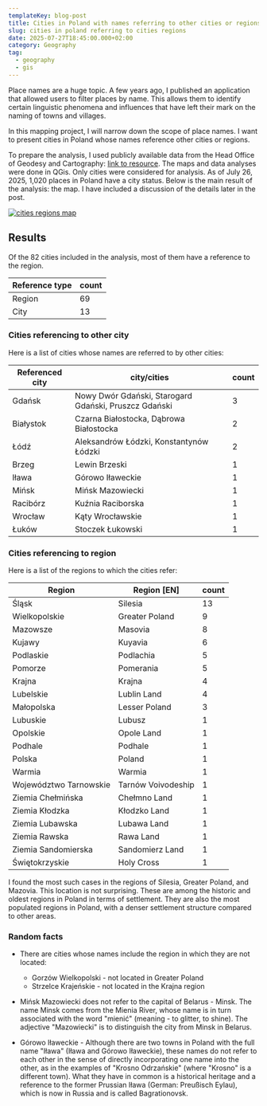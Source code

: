 ```yaml
---
templateKey: blog-post
title: Cities in Poland with names referring to other cities or regions
slug: cities in poland referring to cities regions
date: 2025-07-27T18:45:00.000+02:00
category: Geography
tag:
  - geography
  - gis
---
```


Place names are a huge topic. A few years ago, I published an application that allowed users to filter places by name. This allows them to identify certain linguistic phenomena and influences that have left their mark on the naming of towns and villages.

In this mapping project, I will narrow down the scope of place names. I want to present cities in Poland whose names reference other cities or regions.

To prepare the analysis, I used publicly available data from the Head Office of Geodesy and Cartography: <a href="https://dane.gov.pl/pl/dataset/780,panstwowy-rejestr-nazw-geograficznech-prng" target="_blank">link to resource</a>.
The maps and data analyses were done in QGis. Only cities were considered for analysis. As of July 26, 2025, 1,020 places in Poland have a city status.
Below is the main result of the analysis: the map. I have included a discussion of the details later in the post.

[![cities regions map](/assets/cities_regions.png)](/assets/cities_regions.png)
## Results

Of the 82 cities included in the analysis, most of them have a reference to the region.

| Reference type | count |
| -------------- | ----- |
| Region         | 69    |
| City           | 13    |

### Cities referencing to other city

Here is a list of cities whose names are referred to by other cities:

| Referenced city | city/cities                                           | count |
| --------------- | ----------------------------------------------------- | ----- |
| Gdańsk          | Nowy Dwór Gdański, Starogard Gdański, Pruszcz Gdański | 3     |
| Białystok       | Czarna Białostocka, Dąbrowa Białostocka               | 2     |
| Łódź            | Aleksandrów Łódzki, Konstantynów Łódzki               | 2     |
| Brzeg           | Lewin Brzeski                                         | 1     |
| Iława           | Górowo Iławeckie                                      | 1     |
| Mińsk           | Mińsk Mazowiecki                                      | 1     |
| Racibórz        | Kuźnia Raciborska                                     | 1     |
| Wrocław         | Kąty Wrocławskie                                      | 1     |
| Łuków           | Stoczek Łukowski                                      | 1     |
### Cities referencing to region

Here is a list of the regions to which the cities refer:

| Region                 | Region [EN]        | count |
| ---------------------- | ------------------ | ----- |
| Śląsk                  | Silesia            | 13    |
| Wielkopolskie          | Greater Poland     | 9     |
| Mazowsze               | Masovia            | 8     |
| Kujawy                 | Kuyavia            | 6     |
| Podlaskie              | Podlachia          | 5     |
| Pomorze                | Pomerania          | 5     |
| Krajna                 | Krajna             | 4     |
| Lubelskie              | Lublin Land        | 4     |
| Małopolska             | Lesser Poland      | 3     |
| Lubuskie               | Lubusz             | 1     |
| Opolskie               | Opole Land         | 1     |
| Podhale                | Podhale            | 1     |
| Polska                 | Poland             | 1     |
| Warmia                 | Warmia             | 1     |
| Województwo Tarnowskie | Tarnów Voivodeship | 1     |
| Ziemia Chełmińska      | Chełmno Land       | 1     |
| Ziemia Kłodzka         | Kłodzko Land       | 1     |
| Ziemia Lubawska        | Lubawa Land        | 1     |
| Ziemia Rawska          | Rawa Land          | 1     |
| Ziemia Sandomierska    | Sandomierz Land    | 1     |
| Świętokrzyskie         | Holy Cross         | 1     |
I found the most such cases in the regions of Silesia, Greater Poland, and Mazovia. This location is not surprising. These are among the historic and oldest regions in Poland in terms of settlement. They are also the most populated regions in Poland, with a denser settlement structure compared to other areas.

### Random facts

- There are cities whose names include the region in which they are not located:
  - Gorzów Wielkopolski - not located in Greater Poland
  - Strzelce Krajeńskie - not located in the Krajna region

- Mińsk Mazowiecki does not refer to the capital of Belarus - Minsk. The name Minsk comes from the Mienia River, whose name is in turn associated with the word "mienić" (meaning - to glitter, to shine). The adjective "Mazowiecki" is to distinguish the city from Minsk in Belarus.

- Górowo Iławeckie - Although there are two towns in Poland with the full name "Iława" (Iława and Górowo Iławeckie), these names do not refer to each other in the sense of directly incorporating one name into the other, as in the examples of "Krosno Odrzańskie" (where "Krosno" is a different town). What they have in common is a historical heritage and a reference to the former Prussian Iława (German: Preußisch Eylau), which is now in Russia and is called Bagrationovsk.
